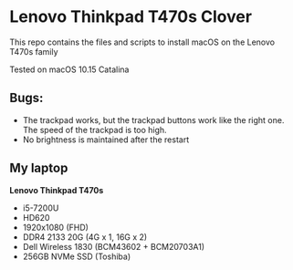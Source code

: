 # Lenovo Thinkpad T470s Clover

This repo contains the files and scripts to install macOS on the Lenovo T470s family

Tested on macOS 10.15 Catalina

## Bugs:
* The trackpad works, but the trackpad buttons work like the right one. The speed of the trackpad is too high.
* No brightness is maintained after the restart

## My laptop
**Lenovo Thinkpad T470s**

- i5-7200U
- HD620
- 1920x1080 (FHD)
- DDR4 2133 20G (4G x 1, 16G x 2)
- Dell Wireless 1830 (BCM43602 + BCM20703A1)
- 256GB NVMe SSD (Toshiba)
